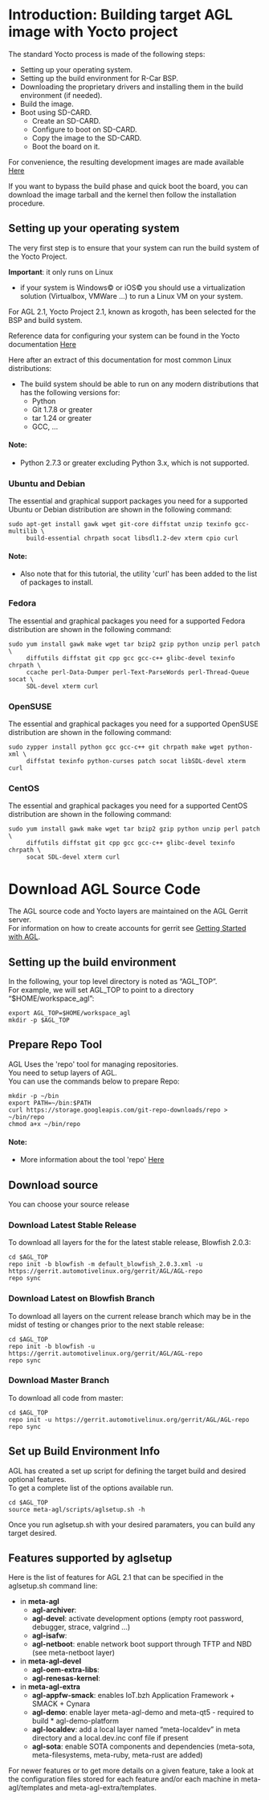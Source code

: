 

# Introduction: Building target AGL image with Yocto project
The standard Yocto process is made of the following steps:
* Setting up your operating system.
* Setting up the build environment for R-Car BSP.
* Downloading the proprietary drivers and installing them in the build environment (if needed).
* Build the image.
* Boot using SD-CARD.
    * Create an SD-CARD.
    * Configure to boot on SD-CARD.
    * Copy the image to the SD-CARD.
    * Boot the board on it.

For convenience, the resulting development images are made available [Here][AGL snapshots master latest]

If you want to bypass the build phase and quick boot the board, you can download the image tarball and the kernel then follow the installation procedure.

## Setting up your operating system
The very first step is to ensure that your system can run the build system of the Yocto Project.

**Important**: it only runs on Linux
 * if your system is Windows© or iOS© you should use a virtualization solution  (Virtualbox, VMWare ...) to run a Linux VM on your system.

For AGL 2.1, Yocto Project 2.1, known as krogoth, has been selected for the BSP and build system.  

Reference data for configuring your system can be found in the Yocto documentation [Here][yocto ref Manual]



Here after an extract of this documentation for most common Linux distributions:
* The build system should be able to run on any modern distributions that has the following versions for:
    * Python
    * Git 1.7.8 or greater
    * tar 1.24 or greater
    * GCC, …

#### Note:
* Python 2.7.3 or greater excluding Python 3.x, which is not supported.


### Ubuntu and Debian
The essential and graphical support packages you need for a supported Ubuntu or Debian distribution are shown in the following command:

```
sudo apt-get install gawk wget git-core diffstat unzip texinfo gcc-multilib \
     build-essential chrpath socat libsdl1.2-dev xterm cpio curl
```

#### Note:
* Also note that for this tutorial, the utility 'curl' has been added to the list of packages to install.

### Fedora
The essential and graphical packages you need for a supported Fedora distribution are shown in the following command:

```
sudo yum install gawk make wget tar bzip2 gzip python unzip perl patch \
     diffutils diffstat git cpp gcc gcc-c++ glibc-devel texinfo chrpath \
     ccache perl-Data-Dumper perl-Text-ParseWords perl-Thread-Queue socat \
     SDL-devel xterm curl
```

### OpenSUSE
The essential and graphical packages you need for a supported OpenSUSE distribution are shown in the following command:

```
sudo zypper install python gcc gcc-c++ git chrpath make wget python-xml \
     diffstat texinfo python-curses patch socat libSDL-devel xterm curl
```

### CentOS
The essential and graphical packages you need for a supported CentOS distribution are shown in the following command:

```
sudo yum install gawk make wget tar bzip2 gzip python unzip perl patch \
     diffutils diffstat git cpp gcc gcc-c++ glibc-devel texinfo chrpath \
     socat SDL-devel xterm curl
```

# Download AGL Source Code
The AGL source code and Yocto layers are maintained on the AGL Gerrit server.  
For information on how to create accounts for gerrit see [Getting Started with AGL][Getting Started with AGL].

## Setting up the build environment
In the following, your top level directory is noted as “AGL_TOP”.  
For example, we will set AGL_TOP to point to a directory “$HOME/workspace_agl”:

```
export AGL_TOP=$HOME/workspace_agl
mkdir -p $AGL_TOP
```

## Prepare Repo Tool
AGL Uses the 'repo' tool for managing repositories.  
You need to setup layers of AGL.  
You can use the commands below to prepare Repo:

```
mkdir -p ~/bin
export PATH=~/bin:$PATH
curl https://storage.googleapis.com/git-repo-downloads/repo > ~/bin/repo
chmod a+x ~/bin/repo
```

#### Note:
* More information about the tool 'repo' [Here][repo info]

## Download source
You can choose your source release

### Download Latest Stable Release
To download all layers for the for the latest stable release, Blowfish 2.0.3:

```
cd $AGL_TOP
repo init -b blowfish -m default_blowfish_2.0.3.xml -u https://gerrit.automotivelinux.org/gerrit/AGL/AGL-repo
repo sync
```

### Download Latest on Blowfish Branch
To download all layers on the current release branch which may be in the midst of testing or changes prior to the next stable release:

```
cd $AGL_TOP
repo init -b blowfish -u https://gerrit.automotivelinux.org/gerrit/AGL/AGL-repo
repo sync
```

### Download Master Branch
To download all code from master:

```
cd $AGL_TOP
repo init -u https://gerrit.automotivelinux.org/gerrit/AGL/AGL-repo
repo sync
```

## Set up Build Environment Info
AGL has created a set up script for defining the target build and desired optional features.  
To get a complete list of the options available run.

```
cd $AGL_TOP
source meta-agl/scripts/aglsetup.sh -h
```

Once you run aglsetup.sh with your desired paramaters, you can build any target desired.

## Features supported by aglsetup

Here is the list of features for AGL 2.1 that can be specified in the aglsetup.sh command line:

* in **meta-agl**
    * **agl-archiver**:
    * **agl-devel**: activate development options (empty root password, debugger, strace, valgrind …)
    * **agl-isafw**:
    * **agl-netboot**: enable network boot support through TFTP and NBD (see meta-netboot layer)
* in **meta-agl-devel**
    * **agl-oem-extra-libs**:
    * **agl-renesas-kernel**:
* in **meta-agl-extra**
    * **agl-appfw-smack**: enables IoT.bzh Application Framework + SMACK + Cynara
    * **agl-demo**: enable layer meta-agl-demo and meta-qt5 - required to build     * agl-demo-platform
    * **agl-localdev**: add a local layer named “meta-localdev” in meta directory and a local.dev.inc conf file if present
    * **agl-sota**: enable SOTA components and dependencies (meta-sota, meta-filesystems, meta-ruby, meta-rust are added)

For newer features or to get more details on a given feature, take a look at the configuration files stored for each feature and/or each machine in meta-agl/templates and meta-agl-extra/templates.

[AGL snapshots master latest]: https://download.automotivelinux.org/AGL/snapshots/master/latest/
[yocto ref Manual]: http://www.yoctoproject.org/docs/2.0/ref-manual/ref-manual.html#detailed-supported-distros
[Getting Started with AGL]: https://wiki.automotivelinux.org/start/getting-started
[repo info]: https://source.android.com/source/using-repo.html
